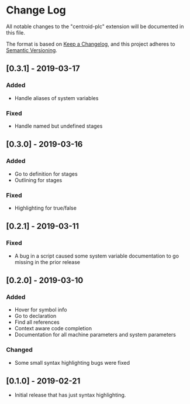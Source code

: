 # Change Log

All notable changes to the "centroid-plc" extension will be documented in this file.

The format is based on [Keep a Changelog](https://keepachangelog.com/en/1.0.0/),
and this project adheres to [Semantic Versioning](https://semver.org/spec/v2.0.0.html).

## [0.3.1] - 2019-03-17
### Added
- Handle aliases of system variables
### Fixed
- Handle named but undefined stages

## [0.3.0] - 2019-03-16
### Added
- Go to definition for stages
- Outlining for stages
### Fixed
- Highlighting for true/false

## [0.2.1] - 2019-03-11
### Fixed
- A bug in a script caused some system variable documentation to go missing in the prior release

## [0.2.0] - 2019-03-10
### Added
- Hover for symbol info
- Go to declaration
- Find all references
- Context aware code completion
- Documentation for all machine parameters and system parameters
### Changed
- Some small syntax highlighting bugs were fixed

## [0.1.0] - 2019-02-21

- Initial release that has just syntax highlighting.
